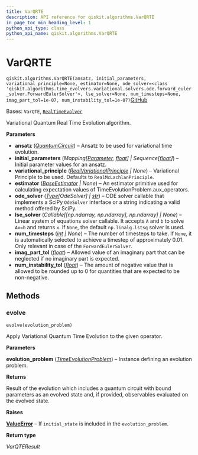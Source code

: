 ```yaml
---
title: VarQRTE
description: API reference for qiskit.algorithms.VarQRTE
in_page_toc_min_heading_level: 1
python_api_type: class
python_api_name: qiskit.algorithms.VarQRTE
---
```


# VarQRTE

<span id="qiskit.algorithms.VarQRTE" />

`qiskit.algorithms.VarQRTE(ansatz, initial_parameters, variational_principle=None, estimator=None, ode_solver=<class 'qiskit.algorithms.time_evolvers.variational.solvers.ode.forward_euler_solver.ForwardEulerSolver'>, lse_solver=None, num_timesteps=None, imag_part_tol=1e-07, num_instability_tol=1e-07)`[GitHub](https://github.com/qiskit/qiskit/tree/stable/0.46/qiskit/algorithms/time_evolvers/variational/var_qrte.py "view source code")

Bases: `VarQTE`, [`RealTimeEvolver`](qiskit.algorithms.RealTimeEvolver "qiskit.algorithms.time_evolvers.real_time_evolver.RealTimeEvolver")

Variational Quantum Real Time Evolution algorithm.

**Parameters**

*   **ansatz** ([*QuantumCircuit*](qiskit.circuit.QuantumCircuit "qiskit.circuit.QuantumCircuit")) – Ansatz to be used for variational time evolution.
*   **initial\_parameters** (*Mapping\[*[*Parameter*](qiskit.circuit.Parameter "qiskit.circuit.Parameter")*,* [*float*](https://docs.python.org/3/library/functions.html#float "(in Python v3.12)")*] | Sequence\[*[*float*](https://docs.python.org/3/library/functions.html#float "(in Python v3.12)")*]*) – Initial parameter values for an ansatz.
*   **variational\_principle** ([*RealVariationalPrinciple*](qiskit.algorithms.time_evolvers.variational.RealVariationalPrinciple "qiskit.algorithms.time_evolvers.variational.RealVariationalPrinciple") *| None*) – Variational Principle to be used. Defaults to `RealMcLachlanPrinciple`.
*   **estimator** ([*BaseEstimator*](qiskit.primitives.BaseEstimator "qiskit.primitives.BaseEstimator") *| None*) – An estimator primitive used for calculating expectation values of TimeEvolutionProblem.aux\_operators.
*   **ode\_solver** ([*Type*](circuit_classical#qiskit.circuit.classical.types.Type "qiskit.circuit.classical.types.Type")*\[OdeSolver] |* [*str*](https://docs.python.org/3/library/stdtypes.html#str "(in Python v3.12)")) – ODE solver callable that implements a SciPy `OdeSolver` interface or a string indicating a valid method offered by SciPy.
*   **lse\_solver** (*Callable\[\[np.ndarray, np.ndarray], np.ndarray] | None*) – Linear system of equations solver callable. It accepts `A` and `b` to solve `Ax=b` and returns `x`. If `None`, the default `np.linalg.lstsq` solver is used.
*   **num\_timesteps** ([*int*](https://docs.python.org/3/library/functions.html#int "(in Python v3.12)") *| None*) – The number of timesteps to take. If `None`, it is automatically selected to achieve a timestep of approximately 0.01. Only relevant in case of the `ForwardEulerSolver`.
*   **imag\_part\_tol** ([*float*](https://docs.python.org/3/library/functions.html#float "(in Python v3.12)")) – Allowed value of an imaginary part that can be neglected if no imaginary part is expected.
*   **num\_instability\_tol** ([*float*](https://docs.python.org/3/library/functions.html#float "(in Python v3.12)")) – The amount of negative value that is allowed to be rounded up to 0 for quantities that are expected to be non-negative.

## Methods

### evolve

<span id="qiskit.algorithms.VarQRTE.evolve" />

`evolve(evolution_problem)`

Apply Variational Quantum Time Evolution to the given operator.

**Parameters**

**evolution\_problem** ([*TimeEvolutionProblem*](qiskit.algorithms.TimeEvolutionProblem "qiskit.algorithms.time_evolvers.time_evolution_problem.TimeEvolutionProblem")) – Instance defining an evolution problem.

**Returns**

Result of the evolution which includes a quantum circuit with bound parameters as an evolved state and, if provided, observables evaluated on the evolved state.

**Raises**

[**ValueError**](https://docs.python.org/3/library/exceptions.html#ValueError "(in Python v3.12)") – If `initial_state` is included in the `evolution_problem`.

**Return type**

*VarQTEResult*

